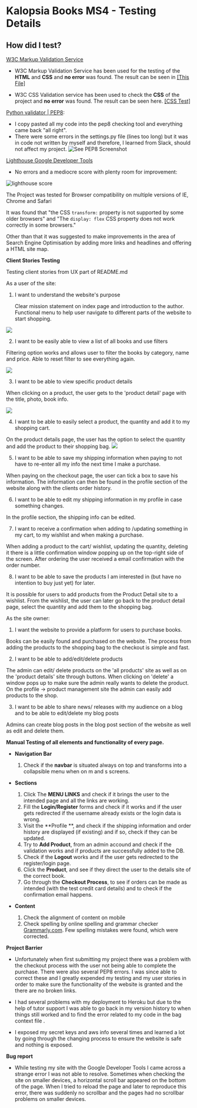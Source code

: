 # Kalopsia Books MS4 - Testing Details

## **How did I test?**

[W3C Markup Validation Service](https://validator.w3.org/)

-   W3C Markup Validation Service has been used for the testing of the  **HTML** and **CSS** and  **no error**  was found. The result can be seen in  [\[This File\]](https://github.com/lisa1Q84/kalopsia_lens/tree/main/media/HTML_Validation) 

-   W3C CSS Validation service has been used to check the  **CSS**  of the project and  **no error**  was found. The result can be seen here.  [\[CSS Test\]](https://github.com/lisa1Q84/kalopsia_lens/tree/main/media/CSS_Validation) 

[Python validator | PEP8](http://pep8online.com/):
 - I copy pasted all my code into the pep8 checking tool and everything came back "all right".
 - There were some errors in the settings.py file (lines too long) but it was in code not written by myself and therefore, I learned from Slack, should not affect my project. 
![See PEP8 Screenshot](https://github.com/lisa1Q84/kalopsia_lens/blob/main/media/PEP8_Check/Screenshot%202021-11-14%20at%2015.04.53.png)


[Lighthouse Google Developer Tools](https://developers.google.com/web/tools/lighthouse)
- No errors and a mediocre score with plenty room for improvement:

![lighthouse score](https://github.com/lisa1Q84/kalopsia_lens/blob/main/media/Lighthouse/Screenshot%202021-11-14%20at%2015.15.27.png)


The Project was tested for Browser compatibility on multiple versions of IE, Chrome and Safari

It was found that "the CSS `transform:` property is not supported by some older browsers" and "The `display: flex` CSS property does not work correctly in some browsers."

Other than that it was suggested to make improvements in the area of Search Engine Optimisation by adding more links and headlines and offering a HTML site map. 


**Client Stories Testing**

Testing client stories from UX part of README.md


As a user of the site:

1. I want to understand the website's purpose

	Clear mission statement on index page and introduction to the author. Functional menu to help user navigate to different parts of the website to start shopping. 

![](media/User_Stories/us1.png)
	
2. I want to be easily able to view a list of all books and use filters

Filtering option works and allows user to filter the books by category, name and price.  Able to reset filter to see everything again. 

![](media/User_Stories/us2.png)

3.  I want to be able to view specific product details

When clicking on a product, the user gets to the 'product detail' page with the title, photo, book info.

![](media/User_Stories/us3.png)

4. I want to be able to easily select a product, the quantity and add it to my shopping cart. 

On the product details page, the user has the option to select the quantity and add the product to their shopping bag.
![](media/User_Stories/us4.png)

5. I want to be able to save my shipping information when paying to not have to re-enter all my info the next time I make a purchase. 

When paying on the checkout page, the user can tick a box to save his information. The information can then be found in the profile section of the website along with the clients order history. 

6. I want to be able to edit my shipping information in my profile in case something changes. 

In the profile section, the shipping info can be edited.

7. I want to receive a confirmation when adding to /updating something in my cart, to my wishlist and when making a purchase. 

When adding a product to the cart/ wishlist, updating the quantity, deleting it there is a little confirmation window popping up on the top-right side of the screen. 
After ordering the user received a email confirmation with the order number. 

8. I want to be able to save the products I am interested in (but have no intention to buy just yet) for later.

It is possible for users to add products from the Product Detail site to a wishlist. From the wishlist, the user can later go back to the product detail page, select the quantity and add them to the shopping bag. 


As the site owner:

1. I want the website to provide a platform for users to purchase books.

Books can be easily found and purchased on the website. The process from adding the products to the shopping bag to the checkout is simple and fast.

2. I want to be able to add/edit/delete products

The admin can edit/ delete products on the 'all products' site as well as on the 'product details' site through buttons. When clicking on 'delete' a window pops up to make sure the admin really wants to delete the product.
On the profile -> product management site the admin can easily add products to the shop. 
 
3. I want to be able to share news/ releases with my audience on a blog and to be able to edit/delete my blog posts

Admins can create blog posts in the blog post section of the website as well as edit and delete them.

    

**Manual Testing of all elements and functionality of every page.**

-   **Navigation Bar**
    
    1.  Check if the  **navbar**  is situated always on top and transforms into a collapsible menu when on m and s screens.

-   **Sections**

    1.   Click The  **MENU LINKS** and check if it brings the user to the intended page and all the links are working.
    2.  Fill the  **Login/Register**  forms and check if it works and if the user gets redirected if the username already exists or the login data is wrong.
    3.  Visit the  **Profile **, and check if the shipping information and order history are displayed (if existing) and if so, check if they can be updated. 
    4.  Try to  **Add Product**, from an admin accound and check if the validation works and if products are successfully added to the DB.
    5.  Check if the  **Logout** works and if the user gets redirected to the register/login page.
    6.  Click the  **Product**,  and see if they direct the user to the details site of the correct book.
    7.  Go through the **Checkout Process**, to see if orders can be made as intended (with the test credit card details) and to check if the confirmation email happens. 

  
-   **Content**
    
    1.  Check the alignment of content on mobile 
    2.  Check spelling by online spelling and grammar checker  [Grammarly.com](https://app.grammarly.com/). Few spelling mistakes were found, which were corrected.
    

**Project Barrier**

-   Unfortunately when first submitting my project there was a problem with the checkout process with the user not being able to complete the purchase. There were also several PEP8 errors.
I was since able to correct these and I greatly expended my testing and my user stories in order to make sure the functionality of the website is granted and the there are no broken links. 

-   I had several problems with my deployment to Heroku but due to the help of tutor support I was able to go back in my version history to when things still worked and to find the error related to my code in the bag context file . 

- I exposed my secret keys and aws info several times and learned a lot by going through the changing process to ensure the website is safe and nothing is exposed.

**Bug report**

-  While testing my site with the Google Developer Tools I came across a strange error I was not able to resolve. Sometimes when checking the site on smaller devices, a horizontal scroll bar appeared on the bottom of the page. When I tried to reload the page and later to reproduce this error, there was suddenly no scrollbar and the pages had no scrollbar problems on smaller devices. 
